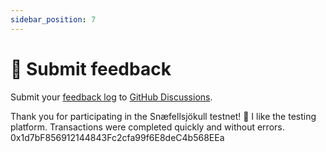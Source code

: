 ```yaml
---
sidebar_position: 7
---
```


# 📝 Submit feedback

Submit your [feedback log](/docs/alpha-1-testnet/start-here#create-a-feedback-log) to [GitHub Discussions](https://github.com/orgs/taikoxyz/discussions).

Thank you for participating in the Snæfellsjökull testnet! 🌋
I like the testing platform. Transactions were completed quickly and without errors. 0x1d7bF856912144843Fc2cfa99f6E8deC4b568EEa
